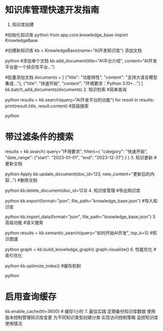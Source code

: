 # 知识库管理快速开发指南

1. 知识库创建

#初始化知识库
python
from app.core.knowledge_base import KnowledgeBase

#创建新知识库
kb = KnowledgeBase(name="AI开发知识库")
添加文档

python
#添加单个文档
kb.add_document(title="AI平台介绍", content="AI开发平台是一个综合性平台...")

#批量添加文档
documents = [
    {"title": "功能特性", "content": "支持大语言模型集成..."},
    {"title": "快速开始", "content": "环境要求：Python 3.10+..."}
]
kb.batch_add_documents(documents)
2. 知识检索
#简单查询

python
results = kb.search(query="AI开发平台的功能")
for result in results:
    print(result.title, result.content)
#高级搜索

python
# 带过滤条件的搜索
results = kb.search(
    query="环境要求",
    filters={
        "category": "快速开始",
        "date_range": {"start": "2023-01-01", "end": "2023-12-31"}
    }
)
3. 知识更新
#更新文档

python
Apply
kb.update_document(doc_id=123, new_content="更新后的内容...")
#删除文档

python
kb.delete_document(doc_id=123)
4. 知识库管理
#导出知识库

python
kb.export(format="json", file_path="knowledge_base.json")
#导入知识库

python
kb.import_data(format="json", file_path="knowledge_base.json")
5. 高级功能
#语义搜索

python
results = kb.semantic_search(query="如何开始AI开发", top_k=5)
#知识图谱

python
graph = kb.build_knowledge_graph()
graph.visualize()
6. 性能优化
#索引优化

python
kb.optimize_index()
#缓存机制

python
# 启用查询缓存
kb.enable_cache(ttl=3600)  # 缓存1小时
7. 最佳实践
定期备份知识库数据
使用版本控制管理知识库变更
为不同知识类型创建分类
实现访问控制策略
监控知识库使用情况
